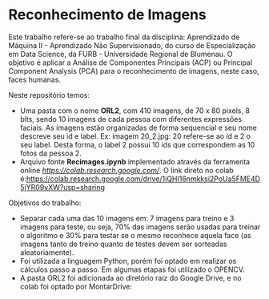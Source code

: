 # Reconhecimento de Imagens

Este trabalho refere-se ao trabalho final da disciplina: Aprendizado de Máquina II - Aprendizado Não Supervisionado, do curso de Especialização em Data Science, da FURB - Universidade Regional de Blumenau. O objetivo é aplicar a Análise de Componentes Principais (ACP) ou Principal Component Analysis (PCA) para o reconhecimento de imagens, neste caso, faces humanas.

Neste repositório temos:
  - Uma pasta com o nome  **ORL2**, com 410 imagens, de 70 x 80 pixels, 8 bits, sendo 10 imagens de cada pessoa com diferentes expressões faciais. As imagens estão organizadas de forma sequencial e seu nome descreve seu id e label. Ex: imagem 20_2.jpg: 20 refere-se ao id e 2 o seu label. Desta forma, o label 2 possui 10 ids que correspondem as 10 fotos da pessoa 2. 
  - Arquivo fonte **Recimages.ipynb** implementado através da ferramenta online _https://colab.research.google.com/_. O link direto no colab é:https://colab.research.google.com/drive/1iQHI16nmkksi2PoUa5FME4D5jYR09vXW?usp=sharing
  
Objetivos do trabalho:
  - Separar cada uma das 10 imagens em: 7 imagens para treino e 3 imagens para teste, ou seja, 70% das imagens serão usadas para treinar o algoritmo e 30% para testar se o mesmo reconhece aquela face (as imagens tanto de treino quanto de testes devem ser sorteadas aleatoriamente).
  - Foi utilizada a linguagem Python, porém foi optado em realizar os cálculos passo a passo. Em algumas etapas foi utilizado o OPENCV.
  - A pasta ORL2 foi adicionada ao diretório raiz do Google Drive, e no colab foi optado por MontarDrive:
  
  
  
  

  

